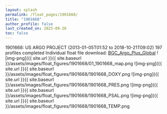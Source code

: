 ```yaml
---
layout: splash
permalink: /float_pages/1901668/
title: "1901668"
author_profile: false
last_created_on: 2025-09-26
toc: false
---
```

 
1901668: US ARGO PROJECT (2013-01-05T01:52 to 2018-10-21T09:02)
197 profiles completed
Individual float file download: [BGC_Argo_Plus_Global](https://ftp.soest.hawaii.edu/bgc_argo_plus/Individual_Floats/outliers_removed/1901668_Sprof_processed.nc)
![img-png]({{ site.url }}{{ site.baseurl }}/assets/images/float_figures/1901668/01_1901668_map.png
![img-png]({{ site.url }}{{ site.baseurl }}/assets/images/float_figures/1901668/1901668_DOXY.png
![img-png]({{ site.url }}{{ site.baseurl }}/assets/images/float_figures/1901668/1901668_PRES.png
![img-png]({{ site.url }}{{ site.baseurl }}/assets/images/float_figures/1901668/1901668_PSAL.png
![img-png]({{ site.url }}{{ site.baseurl }}/assets/images/float_figures/1901668/1901668_TEMP.png
